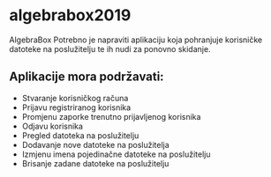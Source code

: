 # algebrabox2019
AlgebraBox Potrebno je napraviti aplikaciju koja pohranjuje korisničke datoteke na poslužitelju te ih nudi za ponovno skidanje.

## Aplikacije mora podržavati:
* Stvaranje korisničkog računa
* Prijavu registriranog korisnika
* Promjenu zaporke trenutno prijavljenog korisnika
* Odjavu korisnika
* Pregled datoteka na poslužitelju
* Dodavanje nove datoteke na poslužitelja
* Izmjenu imena pojedinačne datoteke na poslužitelju
* Brisanje zadane datoteke na poslužitelju

